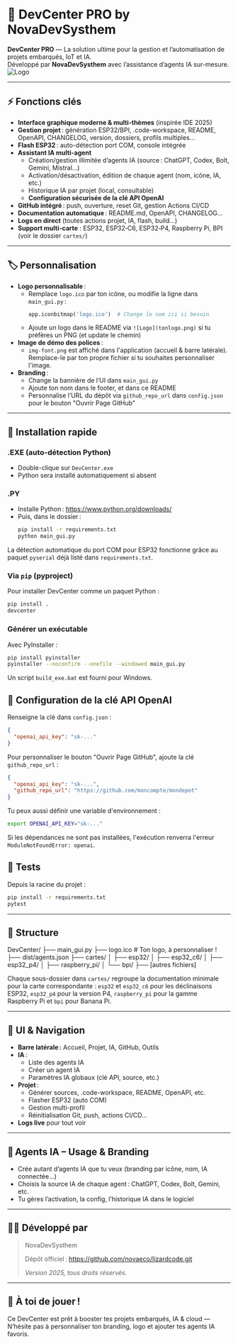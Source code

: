 # 🦎 DevCenter PRO by NovaDevSysthem

**DevCenter PRO** — La solution ultime pour la gestion et l’automatisation de projets embarqués, IoT et IA.  
Développé par **NovaDevSysthem** avec l’assistance d’agents IA sur-mesure.  
![Logo](logo.ico) <!-- Ton logo ici, tu peux remplacer par ![Logo](static/tonlogo.png) si besoin -->

---

## ⚡️ Fonctions clés

- **Interface graphique moderne & multi-thèmes** (inspirée IDE 2025)
- **Gestion projet** : génération ESP32/BPI, .code-workspace, README, OpenAPI, CHANGELOG, version, dossiers, profils multiples…
- **Flash ESP32** : auto-détection port COM, console intégrée
- **Assistant IA multi-agent**
    - Création/gestion illimitée d’agents IA (source : ChatGPT, Codex, Bolt, Gemini, Mistral…)
    - Activation/désactivation, édition de chaque agent (nom, icône, IA, etc.)
    - Historique IA par projet (local, consultable)
    - **Configuration sécurisée de la clé API OpenAI**
- **GitHub intégré** : push, ouverture, reset Git, gestion Actions CI/CD
- **Documentation automatique** : README.md, OpenAPI, CHANGELOG…
- **Logs en direct** (toutes actions projet, IA, flash, build…)
- **Support multi-carte** : ESP32, ESP32‑C6, ESP32‑P4, Raspberry Pi, BPI (voir le dossier `cartes/`)

---

## 🏷️ Personnalisation

- **Logo personnalisable** :
    - Remplace `logo.ico` par ton icône, ou modifie la ligne dans `main_gui.py` :  
      ```python
      app.iconbitmap('logo.ico')  # Change le nom ici si besoin
      ```
    - Ajoute un logo dans le README via `![Logo](tonlogo.png)` si tu préfères un PNG (et update le chemin)
- **Image de démo des polices** :
    - `img-font.png` est affiché dans l'application (accueil & barre latérale).
      Remplace-le par ton propre fichier si tu souhaites personnaliser l'image.
- **Branding** :
    - Change la bannière de l’UI dans `main_gui.py`  
    - Ajoute ton nom dans le footer, et dans ce README  
    - Personnalise l’URL du dépôt via `github_repo_url` dans `config.json` pour le bouton "Ouvrir Page GitHub"

---

## 📝 Installation rapide

### .EXE (auto-détection Python)
- Double-clique sur `DevCenter.exe`  
- Python sera installé automatiquement si absent

### .PY
- Installe Python : https://www.python.org/downloads/
- Puis, dans le dossier :
    ```bash
    pip install -r requirements.txt
    python main_gui.py
    ```
La détection automatique du port COM pour ESP32 fonctionne grâce au paquet `pyserial` déjà listé dans `requirements.txt`.

### Via `pip` (pyproject)
Pour installer DevCenter comme un paquet Python :
```bash
pip install .
devcenter
```

### Générer un exécutable
Avec PyInstaller :
```bash
pip install pyinstaller
pyinstaller --noconfirm --onefile --windowed main_gui.py
```
Un script `build_exe.bat` est fourni pour Windows.

## 🔑 Configuration de la clé API OpenAI

Renseigne la clé dans `config.json` :

```json
{
  "openai_api_key": "sk-..."
}
```

Pour personnaliser le bouton "Ouvrir Page GitHub", ajoute la clé `github_repo_url` :

```json
{
  "openai_api_key": "sk-...",
  "github_repo_url": "https://github.com/moncompte/mondepot"
}
```

Tu peux aussi définir une variable d'environnement :

```bash
export OPENAI_API_KEY="sk-..."
```

Si les dépendances ne sont pas installées, l'exécution renverra l'erreur `ModuleNotFoundError: openai`.

## 🧪 Tests

Depuis la racine du projet :
```bash
pip install -r requirements.txt
pytest
```


---

## 📂 Structure

DevCenter/
├── main_gui.py
├── logo.ico # Ton logo, à personnaliser !
├── dist/agents.json
├── cartes/
│   ├── esp32/
│   ├── esp32_c6/
│   ├── esp32_p4/
│   ├── raspberry_pi/
│   └── bpi/
├── [autres fichiers]

Chaque sous-dossier dans `cartes/` regroupe la documentation minimale pour la
carte correspondante :
`esp32` et `esp32_c6` pour les déclinaisons ESP32, `esp32_p4` pour la version
P4, `raspberry_pi` pour la gamme Raspberry Pi et `bpi` pour Banana Pi.

---

## 🌟 UI & Navigation

- **Barre latérale :** Accueil, Projet, IA, GitHub, Outils
- **IA** :  
    - Liste des agents IA  
    - Créer un agent IA  
    - Paramètres IA globaux (clé API, source, etc.)
- **Projet** :  
    - Générer sources, .code-workspace, README, OpenAPI, etc.
    - Flasher ESP32 (auto COM)
    - Gestion multi-profil
    - Réinitialisation Git, push, actions CI/CD…
- **Logs live** pour tout voir

---

## 🤖 Agents IA – Usage & Branding

- Crée autant d’agents IA que tu veux (branding par icône, nom, IA connectée…)
- Choisis la source IA de chaque agent : ChatGPT, Codex, Bolt, Gemini, etc.
- Tu gères l’activation, la config, l’historique IA dans le logiciel

---

## 👨‍💻 Développé par

> NovaDevSysthem  
>
> Dépôt officiel : https://github.com/novaeco/Iizardcode.git
>  
> _Version  2025, tous droits réservés._

---

## 🦎 À toi de jouer !
Ce DevCenter est prêt à booster tes projets embarqués, IA & cloud —  
N’hésite pas à personnaliser ton branding, logo et ajouter tes agents IA favoris.